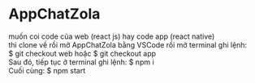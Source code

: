 # AppChatZola
muốn coi code của web (react js) hay code app (react native) <br>
thì clone về rồi mở AppChatZola bằng VSCode rồi mở terminal ghi lệnh: <br>
$ git checkout web hoặc $ git checkout app <br>
Sau đó, tiếp tục ở terminal ghi lệnh: $ npm i <br>
Cuối cùng: $ npm start
